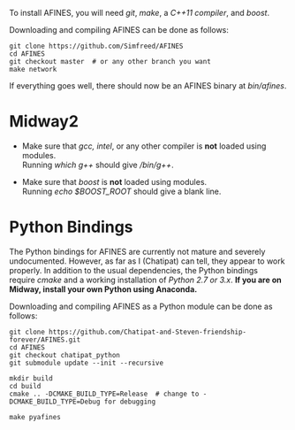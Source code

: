 To install AFINES, you will need _git_, _make_, a _C++11 compiler_, and _boost_.

Downloading and compiling AFINES can be done as follows:

    git clone https://github.com/Simfreed/AFINES
    cd AFINES
    git checkout master  # or any other branch you want
    make network

If everything goes well, there should now be an AFINES binary at _bin/afines_.

Midway2
=======

*   Make sure that _gcc,_ _intel_, or any other compiler is **not** loaded using modules.  
    Running _which g++_ should give _/bin/g++_.
    
*   Make sure that _boost_ is **not** loaded using modules.  
    Running _echo $BOOST\_ROOT_ should give a blank line.

Python Bindings
===============

The Python bindings for AFINES are currently not mature and severely undocumented. However, as far as I (Chatipat) can tell, they appear to work properly. In addition to the usual dependencies, the Python bindings require _cmake_ and a working installation of _Python 2.7 or 3.x_. **If you are on Midway, install your own Python using Anaconda.**

Downloading and compiling AFINES as a Python module can be done as follows:
    
    git clone https://github.com/Chatipat-and-Steven-friendship-forever/AFINES.git
    cd AFINES
    git checkout chatipat_python
    git submodule update --init --recursive
    
    mkdir build
    cd build
    cmake .. -DCMAKE_BUILD_TYPE=Release  # change to -DCMAKE_BUILD_TYPE=Debug for debugging
    
    make pyafines